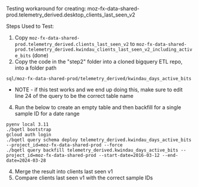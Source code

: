 Testing workaround for creating: moz-fx-data-shared-prod.telemetry_derived.desktop_clients_last_seen_v2

Steps Used to Test:
1. Copy `moz-fx-data-shared-prod.telemetry_derived.clients_last_seen_v2` to `moz-fx-data-shared-prod.telemetry_derived.kwindau_clients_last_seen_v2_including_active_bits` (done)
2. Copy the code in the "step2" folder into a cloned bigquery ETL repo, into a folder path
```
sql/moz-fx-data-shared-prod/telemetry_derived/kwindau_days_active_bits
```
* NOTE - if this test works and we end up doing this, make sure to edit line 24 of the query to be the correct table name

4. Run the below to create an empty table and then backfill for a single sample ID for a date range
```
pyenv local 3.11
./bqetl bootstrap
gcloud auth login
./bqetl query schema deploy telemetry_derived.kwindau_days_active_bits --project_id=moz-fx-data-shared-prod --force
./bqetl query backfill telemetry_derived.kwindau_days_active_bits --project_id=moz-fx-data-shared-prod --start-date=2016-03-12 --end-date=2024-03-28
```
4. Merge the result into clients last seen v1
5. Compare clients last seen v1 with the correct sample IDs 
